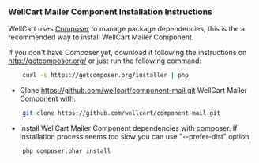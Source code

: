 ### WellCart Mailer Component Installation Instructions

WellCart uses [Composer][1] to manage package dependencies, this is the a recommended way to install WellCart Mailer Component.

If you don't have Composer yet, download it following the instructions on http://getcomposer.org/
or just run the following command:

```bash
    curl -s https://getcomposer.org/installer | php
```

- Clone https://github.com/wellcart/component-mail.git WellCart Mailer Component with:

```bash
    git clone https://github.com/wellcart/component-mail.git
```
- Install WellCart Mailer Component dependencies with composer. If installation process seems too slow you can use "--prefer-dist" option.

```bash
    php composer.phar install
```

[1]:  http://getcomposer.org/